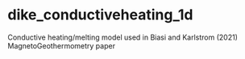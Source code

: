 # dike_conductiveheating_1d
Conductive heating/melting model used in Biasi and Karlstrom (2021) MagnetoGeothermometry paper
